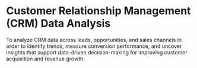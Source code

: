 # Customer Relationship Management (CRM) Data Analysis
To analyze CRM data across leads, opportunities, and sales channels in order to identify trends, measure conversion performance, and uncover insights that support data-driven decision-making for improving customer acquisition and revenue growth.
